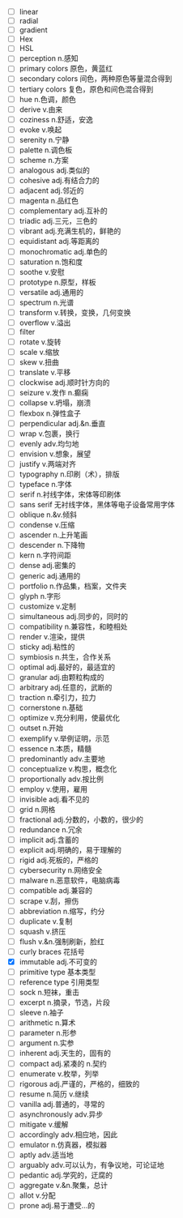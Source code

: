- [ ] linear
- [ ] radial
- [ ] gradient
- [ ] Hex
- [ ] HSL 
- [ ] perception n.感知
- [ ] primary colors 原色，黄蓝红
- [ ] secondary colors 间色，两种原色等量混合得到
- [ ] tertiary colors 复色，原色和间色混合得到
- [ ] hue n.色调，颜色
- [ ] derive v.由来
- [ ] coziness n.舒适，安逸
- [ ] evoke v.唤起
- [ ] serenity n.宁静
- [ ] palette n.调色板
- [ ] scheme n.方案
- [ ] analogous adj.类似的
- [ ] cohesive adj.有结合力的
- [ ] adjacent adj.邻近的
- [ ] magenta n.品红色
- [ ] complementary adj.互补的
- [ ] triadic adj.三元，三色的
- [ ] vibrant adj.充满生机的，鲜艳的
- [ ] equidistant adj.等距离的
- [ ] monochromatic adj.单色的
- [ ] saturation n.饱和度
- [ ] soothe v.安慰
- [ ] prototype n.原型，样板
- [ ] versatile adj.通用的
- [ ] spectrum n.光谱
- [ ] transform v.转换，变换，几何变换
- [ ] overflow v.溢出
- [ ] filter
- [ ] rotate v.旋转
- [ ] scale v.缩放
- [ ] skew v.扭曲
- [ ] translate v.平移
- [ ] clockwise adj.顺时针方向的
- [ ] seizure v.发作 n.癫痫
- [ ] collapse v.坍塌，崩溃
- [ ] flexbox n.弹性盒子
- [ ] perpendicular adj.&n.垂直
- [ ] wrap v.包裹，换行
- [ ] evenly adv.均匀地
- [ ] envision v.想象，展望
- [ ] justify v.两端对齐
- [ ] typography n.印刷（术），排版
- [ ] typeface n.字体
- [ ] serif n.衬线字体，宋体等印刷体
- [ ] sans serif 无衬线字体，黑体等电子设备常用字体
- [ ] oblique n.&v.倾斜
- [ ] condense v.压缩
- [ ] ascender n.上升笔画
- [ ] descender n.下降物
- [ ] kern n.字符间距
- [ ] dense adj.密集的
- [ ] generic adj.通用的
- [ ] portfolio n.作品集，档案，文件夹
- [ ] glyph n.字形
- [ ] customize v.定制
- [ ] simultaneous adj.同步的，同时的
- [ ] compatibility n.兼容性，和睦相处
- [ ] render v.渲染，提供
- [ ] sticky adj.粘性的
- [ ] symbiosis n.共生，合作关系
- [ ] optimal adj.最好的，最适宜的
- [ ] granular adj.由颗粒构成的
- [ ] arbitrary adj.任意的，武断的
- [ ] traction n.牵引力，拉力
- [ ] cornerstone n.基础
- [ ] optimize v.充分利用，使最优化
- [ ] outset n.开始
- [ ] exemplify v.举例证明，示范
- [ ] essence n.本质，精髓
- [ ] predominantly adv.主要地
- [ ] conceptualize v.构思，概念化
- [ ] proportionally adv.按比例
- [ ] employ v.使用，雇用
- [ ] invisible adj.看不见的
- [ ] grid n.网格
- [ ] fractional adj.分数的，小数的，很少的
- [ ] redundance n.冗余
- [ ] implicit adj.含蓄的
- [ ] explicit adj.明确的，易于理解的
- [ ] rigid adj.死板的，严格的
- [ ] cybersecurity n.网络安全
- [ ] malware n.恶意软件，电脑病毒
- [ ] compatible adj.兼容的
- [ ] scrape v.刮，擦伤
- [ ] abbreviation n.缩写，约分
- [ ] duplicate v.复制
- [ ] squash v.挤压
- [ ] flush v.&n.强制刷新，脸红
- [ ] curly braces 花括号
- [x] immutable adj.不可变的
- [ ] primitive type 基本类型
- [ ] reference type 引用类型
- [ ] sock n.短袜，重击
- [ ] excerpt n.摘录，节选，片段
- [ ] sleeve n.袖子
- [ ] arithmetic n.算术
- [ ] parameter n.形参
- [ ] argument n.实参
- [ ] inherent adj.天生的，固有的
- [ ] compact adj.紧凑的 n.契约
- [ ] enumerate v.枚举，列举
- [ ] rigorous adj.严谨的，严格的，细致的
- [ ] resume n.简历 v.继续
- [ ] vanilla adj.普通的，寻常的
- [ ] asynchronously adv.异步
- [ ] mitigate v.缓解
- [ ] accordingly adv.相应地，因此
- [ ] emulator n.仿真器，模拟器
- [ ] aptly adv.适当地
- [ ] arguably adv.可以认为，有争议地，可论证地
- [ ] pedantic adj.学究的，迂腐的
- [ ] aggregate v.&n.聚集，总计
- [ ] allot v.分配
- [ ] prone adj.易于遭受…的